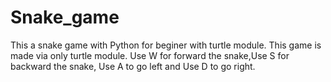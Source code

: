 # Snake_game
This a snake game with Python for beginer with turtle module.
This game is made via only turtle module.
Use W for forward the snake,Use S for backward the snake, Use A to go left and Use D to go right.
